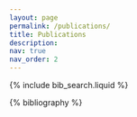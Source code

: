 ```yaml
---
layout: page
permalink: /publications/
title: Publications
description:
nav: true
nav_order: 2
---
```


<!-- publications by categories in reversed chronological order. generated by jekyll-scholar. -->

<!-- _pages/publications.md -->

<!-- Bibsearch Feature -->

{% include bib_search.liquid %}

<div class="publications">

{% bibliography %}

</div>
